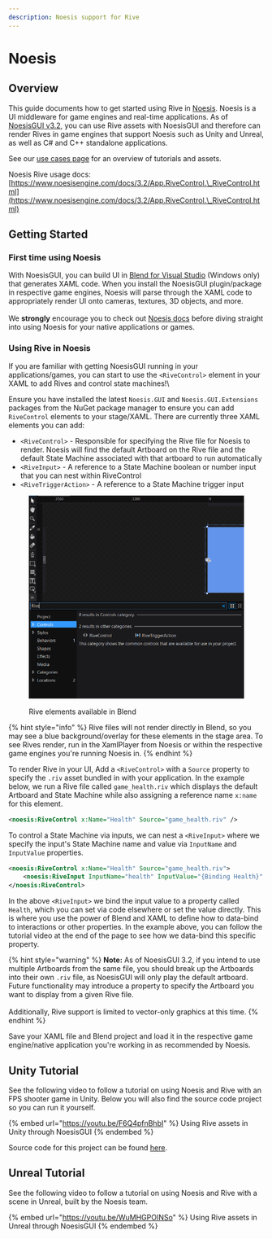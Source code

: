 ```yaml
---
description: Noesis support for Rive
---
```


# Noesis

## Overview

This guide documents how to get started using Rive in [Noesis](https://www.noesisengine.com/index.php). Noesis is a UI middleware for game engines and real-time applications. As of [NoesisGUI v3.2](https://www.noesisengine.com/docs/Gui.Core.Changelog.html#version-3-2-0rc2), you can use Rive assets with NoesisGUI and therefore can render Rives in game engines that support Noesis such as Unity and Unreal, as well as C# and C++ standalone applications.

See our [use cases page](https://rive.app/use-cases/rive-noesis) for an overview of tutorials and assets.

Noesis Rive usage docs: [https://www.noesisengine.com/docs/3.2/App.RiveControl.\_RiveControl.html](https://www.noesisengine.com/docs/3.2/App.RiveControl.\_RiveControl.html)

## Getting Started

### First time using Noesis

With NoesisGUI, you can build UI in [Blend for Visual Studio](https://learn.microsoft.com/en-us/visualstudio/xaml-tools/creating-a-ui-by-using-blend-for-visual-studio?view=vs-2022) (Windows only) that generates XAML code. When you install the NoesisGUI plugin/package in respective game engines, Noesis will parse through the XAML code to appropriately render UI onto cameras, textures, 3D objects, and more.\
\
We **strongly** encourage you to check out [Noesis docs](https://www.noesisengine.com/docs/Gui.Core.Index.html) before diving straight into using Noesis for your native applications or games.

### Using Rive in Noesis

If you are familiar with getting NoesisGUI running in your applications/games, you can start to use the `<RiveControl>` element in your XAML to add Rives and control state machines!\


Ensure you have installed the latest `Noesis.GUI` and `Noesis.GUI.Extensions` packages from the NuGet package manager to ensure you can add `RiveControl` elements to your stage/XAML. There are currently three XAML elements you can add:

* `<RiveControl>` - Responsible for specifying the Rive file for Noesis to render. Noesis will find the default Artboard on the Rive file and the default State Machine associated with that artboard to run automatically
* `<RiveInput>` - A reference to a State Machine boolean or number input that you can nest within RiveControl
* `<RiveTriggerAction>` - A reference to a State Machine trigger input

<figure><img src="../../.gitbook/assets/Screenshot 2023-03-17 142704.png" alt=""><figcaption><p>Rive elements available in Blend</p></figcaption></figure>

{% hint style="info" %}
Rive files will not render directly in Blend, so you may see a blue background/overlay for these elements in the stage area. To see Rives render, run in the XamlPlayer from Noesis or within the respective game engines you're running Noesis in.
{% endhint %}

To render Rive in your UI, Add a `<RiveControl>` with a `Source` property to specify the `.riv` asset bundled in with your application. In the example below, we run a Rive file called `game_health.riv` which displays the default Artboard and State Machine while also assigning a reference name `x:name` for this element.&#x20;

```xml
<noesis:RiveControl x:Name="Health" Source="game_health.riv" />
```

To control a State Machine via inputs, we can nest a `<RiveInput>` where we specify the input's State Machine name and value via `InputName` and `InputValue` properties.

```xml
<noesis:RiveControl x:Name="Health" Source="game_health.riv">
    <noesis:RiveInput InputName="health" InputValue="{Binding Health}" />
</noesis:RiveControl>
```

In the above `<RiveInput>` we bind the input value to a property called `Health`, which you can set via code elsewhere or set the value directly. This is where you use the power of Blend and XAML to define how to data-bind to interactions or other properties. In the example above, you can follow the tutorial video at the end of the page to see how we data-bind this specific property.

{% hint style="warning" %}
**Note:** As of NoesisGUI 3.2, if you intend to use multiple Artboards from the same file, you should break up the Artboards into their own `.riv` file, as NoesisGUI will only play the default artboard. Future functionality may introduce a property to specify the Artboard you want to display from a given Rive file. \
\
Additionally, Rive support is limited to vector-only graphics at this time.
{% endhint %}

Save your XAML file and Blend project and load it in the respective game engine/native application you're working in as recommended by Noesis.

## Unity Tutorial

See the following video to follow a tutorial on using Noesis and Rive with an FPS shooter game in Unity. Below you will also find the source code project so you can run it yourself.

{% embed url="https://youtu.be/F6Q4pfnBhbI" %}
Using Rive assets in Unity through NoesisGUI
{% endembed %}

Source code for this project can be found [here](https://github.com/zplata/rive-noesis-unity-fps-demo).

## Unreal Tutorial

See the following video to follow a tutorial on using Noesis and Rive with a scene in Unreal, built by the Noesis team.

{% embed url="https://youtu.be/WuMHGPOINSo" %}
Using Rive assets in Unreal through NoesisGUI
{% endembed %}
